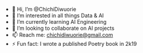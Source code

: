 - 👋 Hi, I’m @ChichiDiwuorie
- 👀 I’m interested in all things Data & AI
- 🌱 I’m currently learning AI Engineering
- 💞️ I’m looking to collaborate on AI projects
- 📫 Reach me: chichidiwuorie@gmail.com
- ⚡ Fun fact: I wrote a published Poetry book in 2k19

<!---
ChichiDiwuorie/ChichiDiwuorie is a ✨ special ✨ repository because its `README.md` (this file) appears on your GitHub profile.
You can click the Preview link to take a look at your changes.
--->
